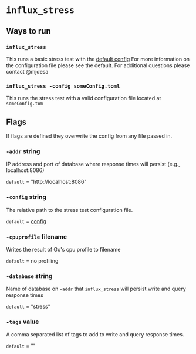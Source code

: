 # `influx_stress`

## Ways to run

### `influx_stress`
This runs a basic stress test with the [default config](https://github.com/influxdata/influxdb/blob/master/stress/stress.toml) For more information on the configuration file please see the default. For additional questions please contact @mjdesa

### `influx_stress -config someConfig.toml`
This runs the stress test with a valid configuration file located at `someConfig.tom`

## Flags

If flags are defined they overwrite the config from any file passed in.

### `-addr` string
IP address and port of database where response times will persist (e.g., localhost:8086)

`default` = "http://localhost:8086"

### `-config` string
The relative path to the stress test configuration file.

`default` = [config](https://github.com/influxdata/influxdb/blob/master/stress/stress.toml)

### `-cpuprofile` filename
Writes the result of Go's cpu profile to filename

`default` = no profiling

### `-database` string
Name of database on `-addr` that `influx_stress` will persist write and query response times

`default` = "stress"

### `-tags` value
A comma separated list of tags to add to write and query response times.

`default` = ""
